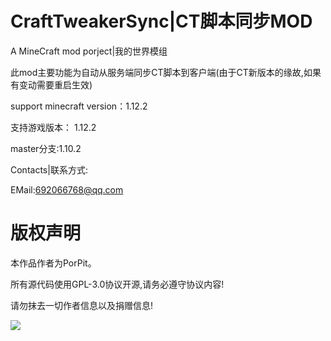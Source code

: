 # CraftTweakerSync|CT脚本同步MOD
A MineCraft mod porject|我的世界模组

此mod主要功能为自动从服务端同步CT脚本到客户端(由于CT新版本的缘故,如果有变动需要重启生效)

support minecraft version：1.12.2

支持游戏版本： 1.12.2

master分支:1.10.2

Contacts|联系方式:<br/>

EMail:692066768@qq.com

# 版权声明

本作品作者为PorPit。

所有源代码使用GPL-3.0协议开源,请务必遵守协议内容!

请勿抹去一切作者信息以及捐赠信息!

![](http://i2.fuimg.com/508137/2e4758e8d2d4138c.png)  
